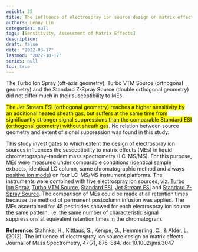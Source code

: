 ```yaml
---
weight: 35
title: The influence of electrospray ion source design on matrix effects
authors: Lenny Lin
categories: null
tags: [Sensitivity, Assessment of Matrix Effects]
description: 
draft: false
date: "2022-03-17"
lastmod: "2022-10-17"
series: null
toc: true
---
```

The Turbo Ion Spray (off-axis geometry), Turbo VTM Source (orthogonal geometry) and the Standard Z-Spray Source (double orthogonal geometry) did not differ much in their susceptibility to MEs.   

<mark class="lemon">The Jet Stream ESI (orthogonal geometry) reaches a higher sensitivity by an additional heated sheath gas, but suffers at the same time from significantly stronger signal suppressions than the comparable Standard ESI (orthogonal geometry) without sheath gas</mark>. No relation between source geometry and extent of signal suppression was found in this study. 
<!--more-->

This study investigates to which extent the design of electrospray ion sources influences the susceptibility to matrix effects (MEs) in liquid chromatography–tandem mass spectrometry (LC–MS/MS). For this purpose, MEs were measured under comparable conditions (identical sample extracts, identical LC column, same chromatographic method and always <u>positive ion mode</u>) on four LC–MS/MS instrument platforms. The instruments were combined with five electrospray ion sources, viz. <u>Turbo Ion Spray</u>, <u>Turbo VTM Source</u>, <u>Standard ESI</u>, <u>Jet Stream ESI</u> and <u>Standard Z-Spray Source</u>. The comparison of MEs could be made at all retention times because the method of permanent postcolumn infusion was applied. The MEs ascertained for 45 pesticides showed for each electrospray ion source the same pattern, i.e. the same number of characteristic signal suppressions at equivalent retention times in the chromatogram.   



**Reference**: Stahnke, H., Kittlaus, S., Kempe, G., Hemmerling, C., & Alder, L. (2012). The influence of electrospray ion source design on matrix effects. Journal of Mass Spectrometry, 47(7), 875–884. doi:10.1002/jms.3047 

